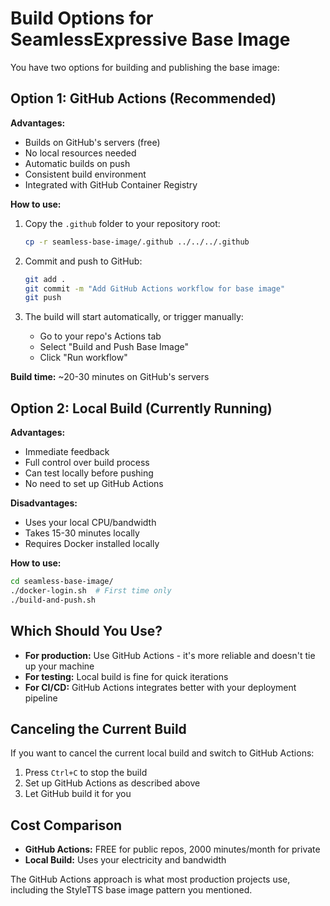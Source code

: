 # Build Options for SeamlessExpressive Base Image

You have two options for building and publishing the base image:

## Option 1: GitHub Actions (Recommended)

**Advantages:**
- Builds on GitHub's servers (free)
- No local resources needed
- Automatic builds on push
- Consistent build environment
- Integrated with GitHub Container Registry

**How to use:**
1. Copy the `.github` folder to your repository root:
   ```bash
   cp -r seamless-base-image/.github ../../../.github
   ```

2. Commit and push to GitHub:
   ```bash
   git add .
   git commit -m "Add GitHub Actions workflow for base image"
   git push
   ```

3. The build will start automatically, or trigger manually:
   - Go to your repo's Actions tab
   - Select "Build and Push Base Image"
   - Click "Run workflow"

**Build time:** ~20-30 minutes on GitHub's servers

## Option 2: Local Build (Currently Running)

**Advantages:**
- Immediate feedback
- Full control over build process
- Can test locally before pushing
- No need to set up GitHub Actions

**Disadvantages:**
- Uses your local CPU/bandwidth
- Takes 15-30 minutes locally
- Requires Docker installed locally

**How to use:**
```bash
cd seamless-base-image/
./docker-login.sh  # First time only
./build-and-push.sh
```

## Which Should You Use?

- **For production:** Use GitHub Actions - it's more reliable and doesn't tie up your machine
- **For testing:** Local build is fine for quick iterations
- **For CI/CD:** GitHub Actions integrates better with your deployment pipeline

## Canceling the Current Build

If you want to cancel the current local build and switch to GitHub Actions:
1. Press `Ctrl+C` to stop the build
2. Set up GitHub Actions as described above
3. Let GitHub build it for you

## Cost Comparison

- **GitHub Actions:** FREE for public repos, 2000 minutes/month for private
- **Local Build:** Uses your electricity and bandwidth

The GitHub Actions approach is what most production projects use, including the StyleTTS base image pattern you mentioned.